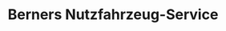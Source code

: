 ---
title: "Berners Nutzfahrzeug-Service"
url: /mechernich/berners-nutzfahrzeug-service/
shop: Autowerkstatt
---